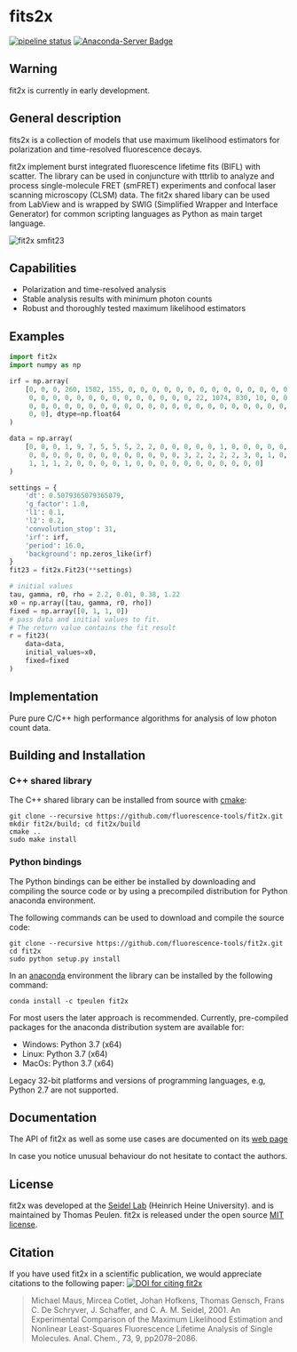# fits2x
[![pipeline status](https://gitlab.peulen.xyz/tpeulen/fit2x/badges/master/pipeline.svg)](https://gitlab.peulen.xyz/tpeulen/fit2x/badges/master/pipeline.svg)
[![Anaconda-Server Badge](https://anaconda.org/tpeulen/fit2x/badges/installer/conda.svg)](https://anaconda.org/tpeulen/fit2x)

## Warning
fit2x is currently in early development.

## General description
fits2x is a collection of models that use maximum likelihood
estimators for polarization and time-resolved fluorescence decays.

fit2x implement burst integrated fluorescence lifetime fits (BIFL)
with scatter. The library can be used in conjuncture with tttrlib to 
analyze and  process single-molecule FRET (smFRET) experiments and 
confocal laser  scanning microscopy (CLSM) data. The fit2x shared libary 
can be used from LabView and is wrapped by SWIG (Simplified Wrapper and 
Interface Generator) for common scripting languages as Python as main 
target language. 

![fit2x smfit23][1]

## Capabilities
*   Polarization and time-resolved analysis 
*   Stable analysis results with minimum photon counts 
*   Robust and thoroughly tested maximum likelihood estimators

## Examples

```python
import fit2x
import numpy as np

irf = np.array(
    [0, 0, 0, 260, 1582, 155, 0, 0, 0, 0, 0, 0, 0, 0, 0, 0, 0, 0, 0, 0,
     0, 0, 0, 0, 0, 0, 0, 0, 0, 0, 0, 0, 0, 0, 22, 1074, 830, 10, 0, 0,
     0, 0, 0, 0, 0, 0, 0, 0, 0, 0, 0, 0, 0, 0, 0, 0, 0, 0, 0, 0, 0, 0, 
     0, 0], dtype=np.float64
)

data = np.array(
    [0, 0, 0, 1, 9, 7, 5, 5, 5, 2, 2, 0, 0, 0, 0, 0, 1, 0, 0, 0, 0, 0, 
     0, 0, 0, 0, 0, 0, 0, 0, 0, 0, 0, 0, 0, 3, 2, 2, 2, 2, 3, 0, 1, 0,
     1, 1, 1, 2, 0, 0, 0, 0, 1, 0, 0, 0, 0, 0, 0, 0, 0, 0, 0, 0]
)

settings = {
    'dt': 0.5079365079365079,
    'g_factor': 1.0,
    'l1': 0.1,
    'l2': 0.2,
    'convolution_stop': 31,
    'irf': irf,
    'period': 16.0,
    'background': np.zeros_like(irf)
}
fit23 = fit2x.Fit23(**settings)

# initial values
tau, gamma, r0, rho = 2.2, 0.01, 0.38, 1.22
x0 = np.array([tau, gamma, r0, rho])
fixed = np.array([0, 1, 1, 0])
# pass data and initial values to fit. 
# The return value contains the fit result 
r = fit23(
    data=data,
    initial_values=x0,
    fixed=fixed
)
```

## Implementation
Pure pure C/C++ high performance algorithms for analysis of low photon count 
data.

## Building and Installation

### C++ shared library

The C++ shared library can be installed from source with [cmake](https://cmake.org/):

```console
git clone --recursive https://github.com/fluorescence-tools/fit2x.git
mkdir fit2x/build; cd fit2x/build
cmake ..
sudo make install
```

### Python bindings
The Python bindings can be either be installed by downloading and compiling the 
source code or by using a precompiled distribution for Python anaconda environment.

The following commands can be used to download and compile the source code:

```console
git clone --recursive https://github.com/fluorescence-tools/fit2x.git
cd fit2x
sudo python setup.py install
```

In an [anaconda](https://www.anaconda.com/) environment the library can 
be installed by the following command: 
```console
conda install -c tpeulen fit2x
```

For most users the later approach is recommended. Currently, pre-compiled 
packages for the anaconda distribution system are available for:

*   Windows: Python 3.7 (x64)
*   Linux: Python 3.7 (x64)
*   MacOs: Python 3.7 (x64)

Legacy 32-bit platforms and versions of programming languages, e.g, Python 2.7 
are not supported.

## Documentation
The API of fit2x as well as some use cases are documented 
on its [web page](https://fluorescence-tools.github.io/fit2x) 

In case you notice unusual behaviour do not hesitate to contact the authors. 
    
## License
fit2x was developed at the [Seidel Lab](<https://www.mpc.uni-duesseldorf.de/>) (Heinrich Heine University). 
and is maintained by Thomas Peulen. fit2x is released under the open source [MIT license](<https://opensource.org/licenses/MIT>).

## Citation
If you have used fit2x in a scientific publication, we would appreciate citations to the following paper: 
[![DOI for citing fit2x](https://img.shields.io/badge/10.1021/ac000877g-blue.svg)](https://doi.org/10.1021/ac000877g)
> Michael Maus, Mircea Cotlet, Johan Hofkens, Thomas Gensch, Frans C. De Schryver, J. Schaffer, and C. A. M. Seidel, 2001. An Experimental Comparison of the Maximum Likelihood Estimation and Nonlinear Least-Squares Fluorescence Lifetime Analysis of Single Molecules. Anal. Chem., 73, 9, pp2078–2086.

 [1]: https://raw.githubusercontent.com/Fluorescence-Tools/fit2x/gh-pages/_images/plot_fit23_1.png "Fit23 single molecule MLE"
 
